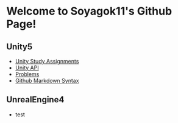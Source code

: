 ﻿# Welcome to Soyagok11's Github Page!


## Unity5

 * [Unity Study Assignments](UnityStudyAssignments)
 * [Unity API](UnityAPI)
 * [Problems](Problems)
 * [Github Markdown Syntax](https://guides.github.com/features/mastering-markdown/)
 
 
 
## UnrealEngine4
 
  * test